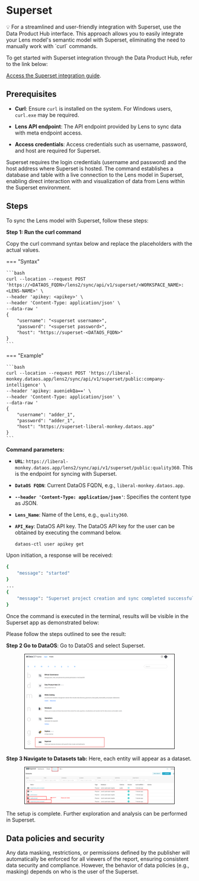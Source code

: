 # Superset

<aside class="callout">
💡 For a streamlined and user-friendly integration with Superset, use the Data Product Hub interface. This approach allows you to easily integrate your Lens model's semantic model with Superset, eliminating the need to manually work with `curl` commands.

To get started with Superset integration through the Data Product Hub, refer to the link below:

<a href="/interfaces/data_product_hub/activation/bi_sync/superset/">Access the Superset integration guide</a>.
</aside>


## Prerequisites

- **Curl**: Ensure `curl` is installed on the system. For Windows users, `curl.exe` may be required.

- **Lens API endpoint**: The API endpoint provided by Lens to sync data with meta endpoint access.

- **Access credentials**: Access credentials such as username, password, and host are required for Superset.

Superset requires the login credentials (username and password) and the host address where Superset is hosted. The command establishes a database and table with a live connection to the Lens model in Superset, enabling direct interaction with and visualization of data from Lens within the Superset environment.

## Steps

To sync the Lens model with Superset, follow these steps:

**Step 1: Run the curl command**

Copy the curl command syntax below and replace the placeholders with the actual values.

=== "Syntax"

    ```bash
    curl --location --request POST 'https://<DATAOS_FQDN>/lens2/sync/api/v1/superset/<WORKSPACE_NAME>:<LENS-NAME>' \
    --header 'apikey: <apikey>' \
    --header 'Content-Type: application/json' \
    --data-raw '
    {
        "username": "<superset username>",
        "password": "<superset password>",
        "host": "https://superset-<DATAOS_FQDN>"
    }
    ```

=== "Example"

    ```bash
    curl --location --request POST 'https://liberal-monkey.dataos.app/lens2/sync/api/v1/superset/public:company-intelligence' \
    --header 'apikey: aueniekQa==' \
    --header 'Content-Type: application/json' \
    --data-raw '
    {
        "username": "adder_1",
        "password": "adder_1",
        "host": "https://superset-liberal-monkey.dataos.app"
    }
    ```

**Command parameters:**

- **`URL`**: `https://liberal-monkey.dataos.app/lens2/sync/api/v1/superset/public:quality360`. This is the endpoint for syncing with Superset.

- **`DataOS FQDN`**: Current DataOS FQDN, e.g., `liberal-monkey.dataos.app`.

- **`--header 'Content-Type: application/json'`**: Specifies the content type as JSON.

- **`Lens_Name`**: Name of the Lens, e.g., `quality360`.

- **`API_Key`**: DataOS API key. The DataOS API key for the user can be obtained by executing the command below.

    ```bash
    dataos-ctl user apikey get
    ```

Upon initiation, a response will be received:

```bash
{
    "message": "started"
}
...
{
    "message": "Superset project creation and sync completed successfully."
}
```

Once the command is executed in the terminal, results will be visible in the Superset app as demonstrated below:

Please follow the steps outlined to see the result:

**Step 2 Go to DataOS**: Go to DataOS and select Superset.

  <div style="text-align: center;">
      <img src="/resources/lens/bi_integration/superset2.png" alt="Superset Configuration" style="max-width: 80%; height: auto; border: 1px solid #000;">
  </div>

**Step 3 Navigate to Datasets tab:** Here, each entity will appear as a dataset.

  <div style="text-align: center;">
      <img src="/resources/lens/bi_integration/superset3.png" alt="Superset Configuration" style="max-width: 80%; height: auto; border: 1px solid #000;">
  </div>

The setup is complete. Further exploration and analysis can be performed in Superset.


## Data policies and security

Any data masking, restrictions, or permissions defined by the publisher will automatically be enforced for all viewers of the report, ensuring consistent data security and compliance. However, the behavior of data policies (e.g., masking) depends on who is the user of the Superset.